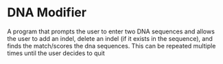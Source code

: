 # DNA Modifier
A program that prompts the user to enter two DNA sequences and allows the user to add an indel, 
delete an indel (if it exists in the sequence), and finds the match/scores the dna sequences. This
can be repeated multiple times until the user decides to quit
